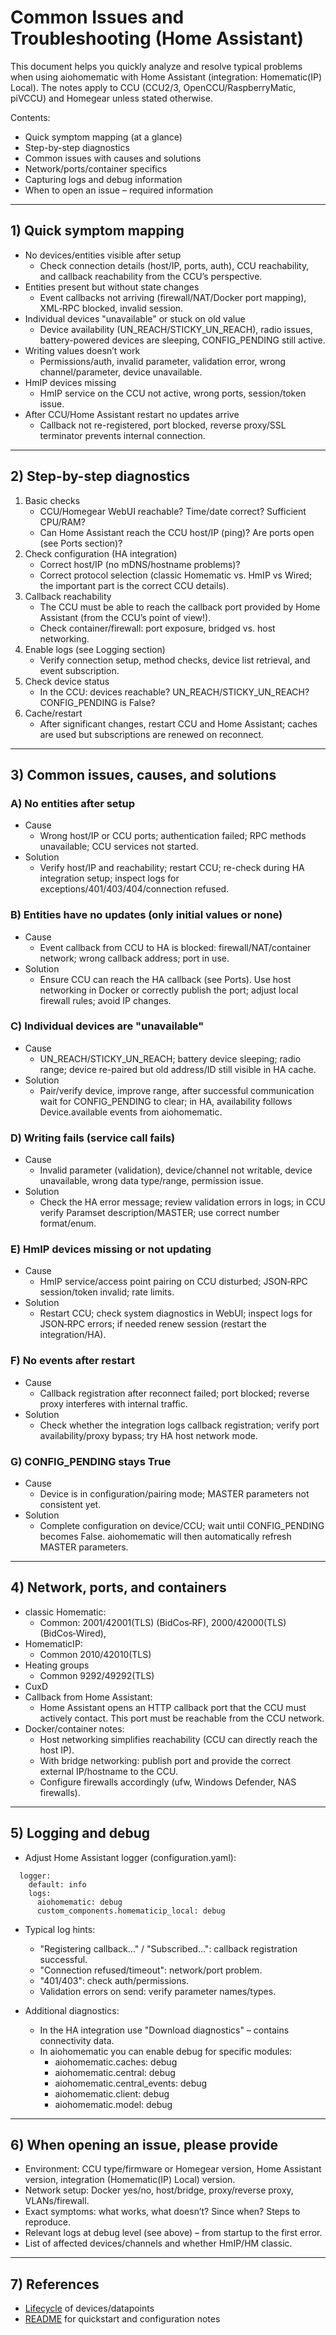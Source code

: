 # Common Issues and Troubleshooting (Home Assistant)

This document helps you quickly analyze and resolve typical problems when using aiohomematic with Home Assistant (integration: Homematic(IP) Local). The notes apply to CCU (CCU2/3, OpenCCU/RaspberryMatic, piVCCU) and Homegear unless stated otherwise.

Contents:

- Quick symptom mapping (at a glance)
- Step-by-step diagnostics
- Common issues with causes and solutions
- Network/ports/container specifics
- Capturing logs and debug information
- When to open an issue – required information

---

## 1) Quick symptom mapping

- No devices/entities visible after setup
  - Check connection details (host/IP, ports, auth), CCU reachability, and callback reachability from the CCU’s perspective.
- Entities present but without state changes
  - Event callbacks not arriving (firewall/NAT/Docker port mapping), XML‑RPC blocked, invalid session.
- Individual devices "unavailable" or stuck on old value
  - Device availability (UN_REACH/STICKY_UN_REACH), radio issues, battery-powered devices are sleeping, CONFIG_PENDING still active.
- Writing values doesn’t work
  - Permissions/auth, invalid parameter, validation error, wrong channel/parameter, device unavailable.
- HmIP devices missing
  - HmIP service on the CCU not active, wrong ports, session/token issue.
- After CCU/Home Assistant restart no updates arrive
  - Callback not re-registered, port blocked, reverse proxy/SSL terminator prevents internal connection.

---

## 2) Step-by-step diagnostics

1. Basic checks
   - CCU/Homegear WebUI reachable? Time/date correct? Sufficient CPU/RAM?
   - Can Home Assistant reach the CCU host/IP (ping)? Are ports open (see Ports section)?
2. Check configuration (HA integration)
   - Correct host/IP (no mDNS/hostname problems)?
   - Correct protocol selection (classic Homematic vs. HmIP vs Wired; the important part is the correct CCU details).
3. Callback reachability
   - The CCU must be able to reach the callback port provided by Home Assistant (from the CCU’s point of view!).
   - Check container/firewall: port exposure, bridged vs. host networking.
4. Enable logs (see Logging section)
   - Verify connection setup, method checks, device list retrieval, and event subscription.
5. Check device status
   - In the CCU: devices reachable? UN_REACH/STICKY_UN_REACH? CONFIG_PENDING is False?
6. Cache/restart
   - After significant changes, restart CCU and Home Assistant; caches are used but subscriptions are renewed on reconnect.

---

## 3) Common issues, causes, and solutions

### A) No entities after setup

- Cause
  - Wrong host/IP or CCU ports; authentication failed; RPC methods unavailable; CCU services not started.
- Solution
  - Verify host/IP and reachability; restart CCU; re-check during HA integration setup; inspect logs for exceptions/401/403/404/connection refused.

### B) Entities have no updates (only initial values or none)

- Cause
  - Event callback from CCU to HA is blocked: firewall/NAT/container network; wrong callback address; port in use.
- Solution
  - Ensure CCU can reach the HA callback (see Ports). Use host networking in Docker or correctly publish the port; adjust local firewall rules; avoid IP changes.

### C) Individual devices are "unavailable"

- Cause
  - UN_REACH/STICKY_UN_REACH; battery device sleeping; radio range; device re-paired but old address/ID still visible in HA cache.
- Solution
  - Pair/verify device, improve range, after successful communication wait for CONFIG_PENDING to clear; in HA, availability follows Device.available events from aiohomematic.

### D) Writing fails (service call fails)

- Cause
  - Invalid parameter (validation), device/channel not writable, device unavailable, wrong data type/range, permission issue.
- Solution
  - Check the HA error message; review validation errors in logs; in CCU verify Paramset description/MASTER; use correct number format/enum.

### E) HmIP devices missing or not updating

- Cause
  - HmIP service/access point pairing on CCU disturbed; JSON‑RPC session/token invalid; rate limits.
- Solution
  - Restart CCU; check system diagnostics in WebUI; inspect logs for JSON‑RPC errors; if needed renew session (restart the integration/HA).

### F) No events after restart

- Cause
  - Callback registration after reconnect failed; port blocked; reverse proxy interferes with internal traffic.
- Solution
  - Check whether the integration logs callback registration; verify port availability/proxy bypass; try HA host network mode.

### G) CONFIG_PENDING stays True

- Cause
  - Device is in configuration/pairing mode; MASTER parameters not consistent yet.
- Solution
  - Complete configuration on device/CCU; wait until CONFIG_PENDING becomes False. aiohomematic will then automatically refresh MASTER parameters.

---

## 4) Network, ports, and containers

- classic Homematic:
  - Common: 2001/42001(TLS) (BidCos‑RF), 2000/42000(TLS) (BidCos‑Wired),
- HomematicIP:
  - Common 2010/42010(TLS)
- Heating groups
  - Common 9292/49292(TLS)
- CuxD
- Callback from Home Assistant:
  - Home Assistant opens an HTTP callback port that the CCU must actively contact. This port must be reachable from the CCU network.
- Docker/container notes:
  - Host networking simplifies reachability (CCU can directly reach the host IP).
  - With bridge networking: publish port and provide the correct external IP/hostname to the CCU.
  - Configure firewalls accordingly (ufw, Windows Defender, NAS firewalls).

---

## 5) Logging and debug

- Adjust Home Assistant logger (configuration.yaml):

```
  logger:
    default: info
    logs:
      aiohomematic: debug
      custom_components.homematicip_local: debug
```

- Typical log hints:

  - "Registering callback…" / "Subscribed…": callback registration successful.
  - "Connection refused/timeout": network/port problem.
  - "401/403": check auth/permissions.
  - Validation errors on send: verify parameter names/types.

- Additional diagnostics:
  - In the HA integration use "Download diagnostics" – contains connectivity data.
  - In aiohomematic you can enable debug for specific modules:
    - aiohomematic.caches: debug
    - aiohomematic.central: debug
    - aiohomematic.central_events: debug
    - aiohomematic.client: debug
    - aiohomematic.model: debug

---

## 6) When opening an issue, please provide

- Environment: CCU type/firmware or Homegear version, Home Assistant version, integration (Homematic(IP) Local) version.
- Network setup: Docker yes/no, host/bridge, proxy/reverse proxy, VLANs/firewall.
- Exact symptoms: what works, what doesn’t? Since when? Steps to reproduce.
- Relevant logs at debug level (see above) – from startup to the first error.
- List of affected devices/channels and whether HmIP/HM classic.

---

## 7) References

- [Lifecycle](../docs/homeassistant_lifecycle.md) of devices/datapoints
- [README](../README.md) for quickstart and configuration notes
